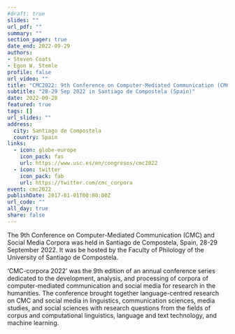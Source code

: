 ```yaml
---
#draft: true
slides: ""
url_pdf: ""
summary: ""
section_pager: true
date_end: 2022-09-29
authors:
- Steven Coats
- Egon W. Stemle
profile: false
url_video: ""
title: "CMC2022: 9th Conference on Computer-Mediated Communication (CMC) and Social Media Corpora"
subtitle: "28-29 Sep 2022 in Santiago de Compostela (Spain)"
date: 2022-09-28
featured: true
tags: []
url_slides: ""
address:
  city: Santiago de Compostela
  country: Spain
links:
  - icon: globe-europe
    icon_pack: fas
    url: https://www.usc.es/en/congresos/cmc2022
  - icon: twitter
    icon_pack: fab
    url: https://twitter.com/cmc_corpora
event: cmc2022
publishDate: 2017-01-01T00:00:00Z
url_code: ""
all_day: true
share: false
---
```

The 9th Conference on Computer-Mediated Communication (CMC) and Social Media Corpora was held in Santiago de Compostela, Spain, 28-29 September 2022. It was be hosted by the Faculty of Philology of the University of Santiago de Compostela.

‘CMC-corpora 2022’ was the 9th edition of an annual conference series dedicated to the development, analysis, and processing of corpora of computer-mediated communication and social media for research in the humanities. The conference brought together language-centred research on CMC and social media in linguistics, communication sciences, media studies, and social sciences with research questions from the fields of corpus and computational linguistics, language and text technology, and machine learning.
